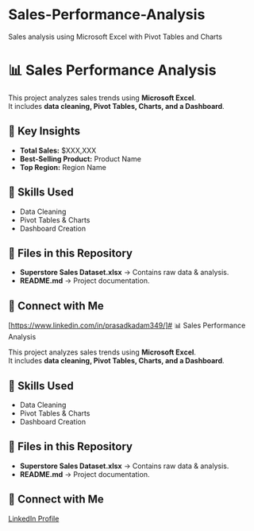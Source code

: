 # Sales-Performance-Analysis
Sales analysis using Microsoft Excel with Pivot Tables and Charts
# 📊 Sales Performance Analysis

This project analyzes sales trends using **Microsoft Excel**.  
It includes **data cleaning, Pivot Tables, Charts, and a Dashboard**.

## 📌 Key Insights
- **Total Sales:** $XXX,XXX  
- **Best-Selling Product:** Product Name  
- **Top Region:** Region Name  

## 🚀 Skills Used
- Data Cleaning
- Pivot Tables & Charts
- Dashboard Creation

## 📂 Files in this Repository
- **Superstore Sales Dataset.xlsx** → Contains raw data & analysis.
- **README.md** → Project documentation.

## 🔗 Connect with Me
[https://www.linkedin.com/in/prasadkadam349/]# 📊 Sales Performance Analysis

This project analyzes sales trends using **Microsoft Excel**.  
It includes **data cleaning, Pivot Tables, Charts, and a Dashboard**.

## 🚀 Skills Used
- Data Cleaning
- Pivot Tables & Charts
- Dashboard Creation

## 📂 Files in this Repository
- **Superstore Sales Dataset.xlsx** → Contains raw data & analysis.
- **README.md** → Project documentation.

## 🔗 Connect with Me
[LinkedIn Profile](https://www.linkedin.com/in/prasadkadam349/)

